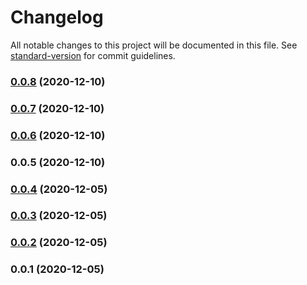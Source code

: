 # Changelog

All notable changes to this project will be documented in this file. See [standard-version](https://github.com/conventional-changelog/standard-version) for commit guidelines.

### [0.0.8](https://github.com/adrian-cerdeira/kampf-der-diener/compare/v0.0.4...v0.0.8) (2020-12-10)

### [0.0.7](https://github.com/adrian-cerdeira/kampf-der-diener/compare/v0.0.6...v0.0.7) (2020-12-10)

### [0.0.6](https://github.com/adrian-cerdeira/kampf-der-diener/compare/v0.0.5...v0.0.6) (2020-12-10)

### 0.0.5 (2020-12-10)

### [0.0.4](https://github.com/adrian-cerdeira/kampf-der-diener/compare/v0.0.3...v0.0.4) (2020-12-05)

### [0.0.3](https://github.com/adrian-cerdeira/kampf-der-diener/compare/v0.0.2...v0.0.3) (2020-12-05)

### [0.0.2](https://github.com/adrian-cerdeira/kampf-der-diener/compare/v0.0.1...v0.0.2) (2020-12-05)

### 0.0.1 (2020-12-05)
